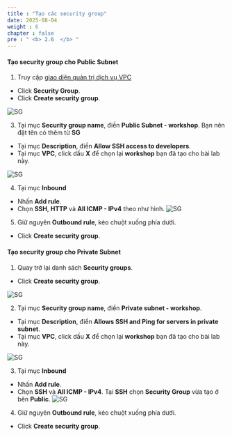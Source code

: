 ```yaml
---
title : "Tạo các security group"
date: 2025-08-04 
weight : 6
chapter : false
pre : " <b> 2.6  </b> "
---
```



#### Tạo security group cho Public Subnet 

1. Truy cập [giao diện quản trị dịch vụ VPC](https://console.aws.amazon.com/vpc)
  + Click **Security Group**.  
  + Click **Create security group**.

![SG](/images/2/SG/1.png)

3. Tại mục **Security group name**, điền **Public Subnet - workshop**. Bạn nên đặt tên có thêm từ **SG** 
  + Tại mục **Description**, điền **Allow SSH access to developers**.
  + Tại mục **VPC**, click dấu **X** để chọn lại **workshop** bạn đã tạo cho bài lab này.

![SG](/images/2/SG/2.png)

4. Tại mục **Inbound** 
  + Nhấn **Add rule**.
  + Chọn **SSH**, **HTTP** và **All ICMP - IPv4** theo như hình.
![SG](/images/2/SG/fix/1.png)

5. Giữ nguyên **Outbound rule**, kéo chuột xuống phía dưới.
  + Click **Create security group**.


#### Tạo security group cho Private Subnet 

1. Quay trở lại danh sách **Security groups**.
+ Click **Create security group**.


![SG](/images/2/SG/7.png)
 
2. Tại mục **Security group name**, điền **Private subnet - workshop**. 
  + Tại mục **Description**, điền **Allows SSH and Ping for servers in private subnet**.
  + Tại mục **VPC**, click dấu **X** để chọn lại **workshop** bạn đã tạo cho bài lab này.

![SG](/images/2/SG/8.png)

3. Tại mục **Inbound**
  + Nhấn **Add rule**.
  + Chọn **SSH** và **All ICMP - IPv4**. Tại **SSH** chọn **Security Group** vừa tạo ở bên **Public**.
![SG](/images/2/SG/9.png)

4. Giữ nguyên **Outbound rule**, kéo chuột xuống phía dưới.
  + Click **Create security group**.

